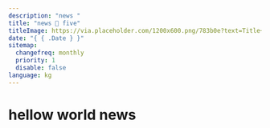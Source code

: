 ```yaml
---
description: "news "
title: "news 🦖 five"
titleImage: https://via.placeholder.com/1200x600.png/783b0e?text=Title+Image
date: "{ { .Date } }"
sitemap:
  changefreq: monthly
  priority: 1
  disable: false
language: kg
---
```


# hellow world news
